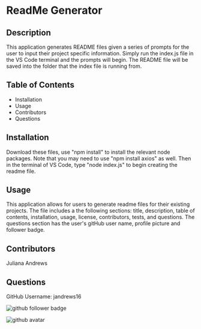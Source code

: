# ReadMe Generator

## Description
This application generates README files given a series of prompts for the user to input their project specific information. Simply run the index.js file in the VS Code terminal and the prompts will begin. The README file will be saved into the folder that the index file is running from.

## Table of Contents
- Installation
- Usage
- Contributors
- Questions

## Installation
Download these files, use "npm install" to install the relevant node packages. Note that you may need to use "npm install axios" as well. Then in the terminal of VS Code, type "node index.js" to begin creating the readme file.

## Usage
This application allows for users to generate readme files for their existing projects. The file includes a the following sections: title, description, table of contents, installation, usage, license, contributors, tests, and questions. The questions section has the user's gitHub user name, profile picture and follower badge.

## Contributors
Juliana Andrews

## Questions
GitHub Username: jandrews16

![github follower badge](https://img.shields.io/github/followers/jandrews16?color=blue&style=social)

![github avatar](https://avatars3.githubusercontent.com/u/64562140?v=4)